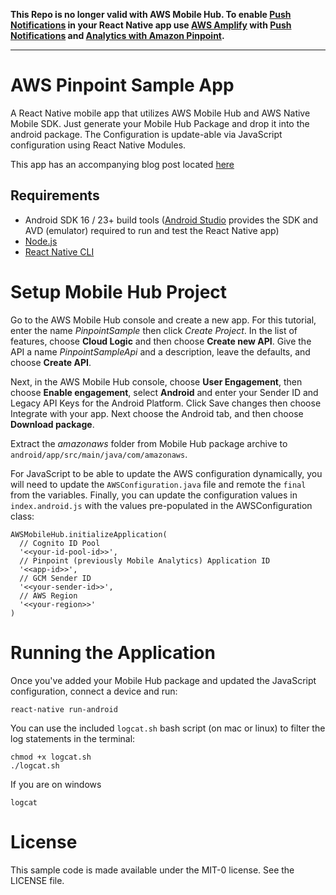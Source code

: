 **This Repo is no longer valid with AWS Mobile Hub. To enable [Push Notifications](https://aws.github.io/aws-amplify/media/push_notifications_setup) in your React Native app use [AWS Amplify](https://github.com/aws/aws-amplify) with [Push Notifications](https://aws.github.io/aws-amplify/media/push_notifications_setup) and [Analytics with Amazon Pinpoint](https://aws.github.io/aws-amplify/media/analytics_guide#using-amazon-pinpoint).**

----

# AWS Pinpoint Sample App
A React Native mobile app that utilizes AWS Mobile Hub and AWS Native Mobile SDK. Just generate your Mobile Hub Package and drop it into the android package. The Configuration is update-able via JavaScript configuration using React Native Modules.

This app has an accompanying blog post located [here](https://aws.amazon.com/blogs/mobile/targeted-push-notifications-and-campaign-management-using-amazon-pinpoint-and-react-native/)

## Requirements
 -	Android SDK 16 / 23+ build tools ([Android Studio](https://developer.android.com/studio/install.html) provides the SDK and AVD (emulator) required to run and test the React Native app)
 -	[Node.js](https://nodejs.org)
 -	[React Native CLI](http://facebook.github.io/react-native/docs/getting-started.html)

# Setup Mobile Hub Project
Go to the AWS Mobile Hub console and create a new app. For this tutorial, enter the name *PinpointSample* then click *Create Project*.
In the list of features, choose **Cloud Logic** and then choose **Create new API**. Give the API a name *PinpointSampleApi* and a description, leave the defaults, and choose **Create API**.

Next, in the AWS Mobile Hub console, choose **User Engagement**, then choose **Enable engagement**, select **Android** and enter your Sender ID and Legacy API Keys for the Android Platform. Click Save changes then choose Integrate with your app. Next choose the Android tab, and then choose **Download package**.

Extract the *amazonaws* folder from Mobile Hub package archive to `android/app/src/main/java/com/amazonaws`.

For JavaScript to be able to update the AWS configuration dynamically, you will need to update the `AWSConfiguration.java` file and remote the `final` from the variables. Finally, you can update the configuration values in `index.android.js` with the values pre-populated in the AWSConfiguration class:

    AWSMobileHub.initializeApplication(
      // Cognito ID Pool
      '<<your-id-pool-id>>',
      // Pinpoint (previously Mobile Analytics) Application ID
      '<<app-id>>',
      // GCM Sender ID
      '<<your-sender-id>>',
      // AWS Region
      '<<your-region>>'
    )

# Running the Application
Once you've added your Mobile Hub package and updated the JavaScript configuration, connect a device and run:

    react-native run-android

You can use the included `logcat.sh` bash script (on mac or linux) to filter the log statements in the terminal:

    chmod +x logcat.sh
    ./logcat.sh

If you are on windows

    logcat

# License

This sample code is made available under the MIT-0 license. See the LICENSE file.
